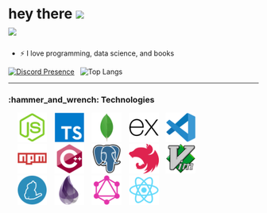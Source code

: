 <div id="header">
  <h1>
    hey there
    <img src="https://camo.githubusercontent.com/e8e7b06ecf583bc040eb60e44eb5b8e0ecc5421320a92929ce21522dbc34c891/68747470733a2f2f6d656469612e67697068792e636f6d2f6d656469612f6876524a434c467a6361737252346961377a2f67697068792e676966" width="30px"/> <br />
    <img src="https://wakatime.com/badge/user/bd139bd6-388f-470b-abac-9b1515c6d37f.svg?style=for-the-badge" />
  </h1>
</div>

- :zap: I love programming, data science, and books

[![Discord Presence](https://lanyard.cnrad.dev/api/395862756722475029?bg=282828&hideDiscrim=true)](https://discord.com/users/395862756722475029) &nbsp;
![Top Langs](https://github-readme-stats.vercel.app/api/top-langs/?username=anuraghazra&layout=compact&theme=gruvbox&hide_border=true) &nbsp;
___

<div id="body">
  <h3>
    :hammer_and_wrench: Technologies <br />
  </h3>
  <div id="tech">
    <div id="row-1">
      &emsp; <img src="https://github.com/devicons/devicon/blob/master/icons/nodejs/nodejs-original.svg" width=60px height=60px alt="NodeJS"/>
      &ensp; <img src="https://github.com/devicons/devicon/blob/master/icons/typescript/typescript-original.svg" width=60px height=60px alt="TypeScript"/>
      &ensp; <img src="https://github.com/devicons/devicon/blob/master/icons/mongodb/mongodb-original.svg" width=60px height=60px alt="MongoDB"/>
      &ensp; <img src="https://github.com/devicons/devicon/blob/master/icons/express/express-original.svg" width=60px height=60px alt="ExpressJS"/>
      &ensp; <img src="https://github.com/devicons/devicon/blob/master/icons/vscode/vscode-original.svg" width=60px height=60px alt="VSCode"/>
    </div>
    <div id="row-2">
      &emsp; <img src="https://github.com/devicons/devicon/blob/master/icons/npm/npm-original-wordmark.svg" width=60px height=60px alt="NPM"/>
      &ensp; <img src="https://github.com/devicons/devicon/blob/master/icons/cplusplus/cplusplus-original.svg" width=60px height=60px alt="C++"/>
      &ensp; <img src="https://github.com/devicons/devicon/blob/master/icons/postgresql/postgresql-original.svg" width=60px height=60px alt="PostgreSQL"/>
      &ensp; <img src="https://github.com/devicons/devicon/blob/master/icons/nestjs/nestjs-plain.svg" width=60px height=60px alt="NestJS"/>
      &ensp; <img src="https://github.com/devicons/devicon/blob/master/icons/vim/vim-original.svg" width=60px height=60px alt="Vim"/>
    </div>
    <div id="row-3">
      &emsp; <img src="https://github.com/devicons/devicon/blob/master/icons/yarn/yarn-original.svg" width=60px height=60px alt="Yarn"/>
      &ensp; <img src="https://github.com/devicons/devicon/blob/master/icons/elixir/elixir-original.svg" width=60px height=60px alt="Elixir"/>
      &ensp; <img src="https://github.com/devicons/devicon/blob/master/icons/graphql/graphql-plain.svg" width=60px height=60px alt="GraphQL"/>
      &ensp; <img src="https://github.com/devicons/devicon/blob/master/icons/react/react-original.svg" width=60px height=60px alt="React"/>
    </div>
  </div>
</div>
